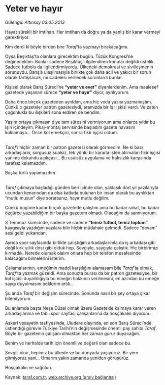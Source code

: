# Yeter ve hayır

*Gülengül Altınsay 03.05.2013*

<div class="yazi"><p>Hayat sürekli bir imtihan. Her imtihan da doğru ya da yanlış bir karar vermeyi gerektiriyor.</p>
<p>Kim derdi ki böyle birden bire <i>Taraf</i>’ta yazmayı bırakacağımı.</p>
<p>Oysa Beşiktaş’ta olanlara girecektim bugün. Tüzük Kongresi’ne değinecektim. Bunlar sadece Beşiktaş’ı ilgilendiren konular değildi üstelik. Sadece futbolu da ilgilendirmiyordu. Ülkedeki demokrasi ve sivilleşmenin sorunuydu. Barış’a ulaşılmasıyla birlikte çok daha acil ve yakıcı bir sorun olarak tartışılacak, mücadelesi verilecek sorunlardı bunlar.</p>
<p>Kişisel olarak Barış Süreci’ne <b>“yeter ve evet”</b> diyenlerdenim. Ama maalesef gazetede yaşanan sürece <b>“yeter ve hayır”</b> diyor, ayrılıyorum.</p>
<p>Daha önce birçok gazeteden ayrıldım, ama hiç veda yazısı yazmamıştım. Çünkü o gazeteler patron gazetesiydi, aramızda bir iş ilişkisi vardı. Ve zaten çoğunlukla bu ilişkileri sona erdiren de bendim.</p>
<p>Yaşım ortaya çıkmasın diye tam süresini vermiyorum ama onlarca yıldır bu işin içindeyim. Pikaj-montaj servisinde başladım gazete havasını koklamaya... Önce kol emekçisi, sonra fikir işçisi oldum.</p>
<p><i><br/>Taraf</i>’ı hiçbir zaman bir patron gazetesi olarak görmedim. Ne ki bazı arkadaşların, sorgusuz sualsiz, tek yönlü bir kararla işten atılmaları fikir işçisi yanıma dokundu açıkçası... Bu usulsüz uygulama ve haksızlık karşısında tarafsız kalamazdım.</p>
<p>Başka türlü yapamazdım.</p>
<p><i><br/>Taraf</i> çıkmaya başladığı günden beri içinde olan, yaklaşık dört yıl yazılarıyla ucundan kenarından da olsa katkıda bulunan bir insan olarak bu ayrılıktan “mutlu musun” diye sorarsanız, hayır mutlu değilim.</p>
<p>Çünkü bugüne kadar birçok gazetede çalıştım ama bu kadar rahat, bu kadar özgürce yazabildiğim bir başka gazetem olmadı. Olacağını da sanmıyorum.</p>
<p>3 Temmuz sürecinde, sadece ve sadece <b>“temiz futbol, temiz toplum”</b> kaygısıyla yazdığım yazılara bile hiçbir müdahale gelmedi. Sadece “devam” sesi geldi yukarıdan.</p>
<p>Ayrıca spor sayfasında birlikte çalıştığım arkadaşlarımla da iş arkadaşı gibi değil kırk yıllık dost gibi olduk hep. Sevgiyle, saygıyla çalıştık. Hiç birbirimizi kırmadık. Nerede olursak olalım onlara hep bir telefon mesafesinde kalacağımı bilmelerini isterim.</p>
<p>Çalışmalarımın, emeğimin maddi karşılığını alamasam bile <i>Taraf</i>’ta olmak, <i>Taraf</i>’ta yazmak güzeldi. Ama sonuçta burası da bir patron gazetesiyse, bir kol işçisi duyarlılığıyla bu emeğin hakkının verilmesini, en azından bu emeğe saygı duyulmasını beklerim artık..</p>
<p>Şu anda <i>Taraf</i> bir değişim sürecinde. Sonunda nasıl bir şey ortaya çıkar bilemiyorum.</p>
<p>Bu anlamda başta Neşe Düzel olmak üzere Gazete’de kalmaya karar veren arkadaşlarıma ve tabii spor sayfası çalışanlarına da hoşçakalın diyorum.</p>
<p>Askerî vesayetin tasfiyesinde, Uludere olayında, en son Barış Süreci’nde üstlendiği görevle Türkiye Tarihi’nin değişmesinde önemli pay sahibi <i>Taraf</i>. Böyle bir gazetenin çalışanı olmaktan her zaman gurur duyacağım.</p>
<p>Benim ve herhalde tarih için önemli ve değerli olan sadece bu.</p>
<p>Sevgili okur, hepimiz bu ülkede ve bu dünyada yaşıyoruz. Bir yere gitmiyoruz yani... Umarım yakın zamanda yeniden görüşürüz.</p>
<p>Hoşçakalın ve sağolun.</p>
</div>

Kaynak: [taraf.com.tr](http://www.taraf.com.tr/gulengul-altinsay/makale-yeter-ve-hayir.htm), [web.archive.org (arşiv bağlantısı)](http://web.archive.org/web/20131107113449/http://www.taraf.com.tr/gulengul-altinsay/makale-yeter-ve-hayir.htm)
